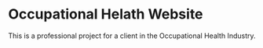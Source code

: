 # Occupational Helath Website

This is a professional project for a client in the Occupational Health Industry.
